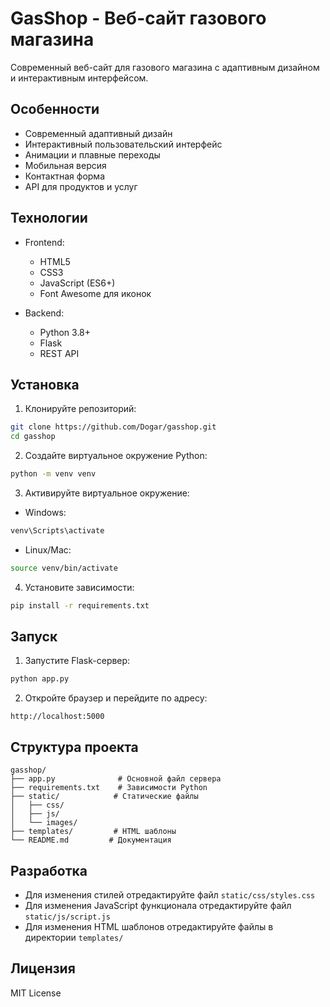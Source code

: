 # GasShop - Веб-сайт газового магазина

Современный веб-сайт для газового магазина с адаптивным дизайном и интерактивным интерфейсом.

## Особенности

- Современный адаптивный дизайн
- Интерактивный пользовательский интерфейс
- Анимации и плавные переходы
- Мобильная версия
- Контактная форма
- API для продуктов и услуг

## Технологии

- Frontend:
  - HTML5
  - CSS3
  - JavaScript (ES6+)
  - Font Awesome для иконок

- Backend:
  - Python 3.8+
  - Flask
  - REST API

## Установка

1. Клонируйте репозиторий:
```bash
git clone https://github.com/Dogar/gasshop.git
cd gasshop
```

2. Создайте виртуальное окружение Python:
```bash
python -m venv venv
```

3. Активируйте виртуальное окружение:
- Windows:
```bash
venv\Scripts\activate
```
- Linux/Mac:
```bash
source venv/bin/activate
```

4. Установите зависимости:
```bash
pip install -r requirements.txt
```

## Запуск

1. Запустите Flask-сервер:
```bash
python app.py
```

2. Откройте браузер и перейдите по адресу:
```
http://localhost:5000
```

## Структура проекта

```
gasshop/
├── app.py              # Основной файл сервера
├── requirements.txt    # Зависимости Python
├── static/            # Статические файлы
│   ├── css/
│   ├── js/
│   └── images/
├── templates/         # HTML шаблоны
└── README.md         # Документация
```

## Разработка

- Для изменения стилей отредактируйте файл `static/css/styles.css`
- Для изменения JavaScript функционала отредактируйте файл `static/js/script.js`
- Для изменения HTML шаблонов отредактируйте файлы в директории `templates/`

## Лицензия

MIT License 